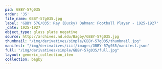 ```yaml
---
pid: GBBY-57g035
order: '35'
file_name: GBBY-57g035.jpg
label: 'GBBY 57G/035: Ray (Bucky) Dahman: Football Player - 1925-1927'
_date: 1925-1927
object_type: glass plate negative
source: http://archives.nd.edu/Bagby/GBBY-57g035.jpg
thumbnail: "/img/derivatives/simple/GBBY-57g035/thumbnail.jpg"
manifest: "/img/derivatives/iiif/images/GBBY-57g035/manifest.json"
full: "/img/derivatives/simple/GBBY-57g035/full.jpg"
layout: generic_collection_item
collection: bagby
---
```


